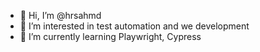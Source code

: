 - 👋 Hi, I’m @hrsahmd
- 👀 I’m interested in test automation and we development
- 🌱 I’m currently learning Playwright, Cypress

<!---
hrsahmd/hrsahmd is a ✨ special ✨ repository because its `README.md` (this file) appears on your GitHub profile.
You can click the Preview link to take a look at your changes.
--->

